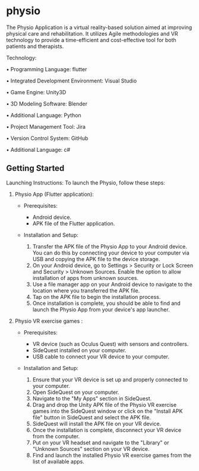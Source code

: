 # physio
The Physio Application is a virtual reality-based solution aimed at improving physical care and rehabilitation. It utilizes Agile methodologies and VR technology to provide a time-efficient and cost-effective tool for both patients and therapists.


Technology:

 • Programming Language: flutter
 
 • Integrated Development Environment: Visual Studio
 
 • Game Engine: Unity3D
 
 • 3D Modeling Software: Blender
 
 • Additional Language: Python
 
 • Project Management Tool: Jira
 
 • Version Control System: GitHub
 
 • Additional Language: c#

## Getting Started

Launching Instructions: 
To launch the Physio, follow these steps:

1. Physio App (Flutter application):
   - Prerequisites:
     - Android device.
     - APK file of the Flutter application.

   - Installation and Setup:
     1. Transfer the APK file of the Physio App to your Android device. You can do this by connecting your device to your computer via USB and copying the APK file to the device storage.
     2. On your Android device, go to Settings > Security or Lock Screen and Security > Unknown Sources. Enable the option to allow installation of apps from unknown sources.
     3. Use a file manager app on your Android device to navigate to the location where you transferred the APK file.
     4. Tap on the APK file to begin the installation process.
     5. Once installation is complete, you should be able to find and launch the Physio App from your device's app launcher.

2. Physio VR exercise games :
   - Prerequisites:
     - VR device (such as Oculus Quest) with sensors and controllers.
     - SideQuest installed on your computer.
     - USB cable to connect your VR device to your computer.

   - Installation and Setup:
     1. Ensure that your VR device is set up and properly connected to your computer.
     2. Open SideQuest on your computer.
     3. Navigate to the "My Apps" section in SideQuest.
     4. Drag and drop the Unity APK file of the Physio VR exercise games into the SideQuest window or click on the "Install APK file" button in SideQuest and select the APK file.
     5. SideQuest will install the APK file on your VR device.
     6. Once the installation is complete, disconnect your VR device from the computer.
     7. Put on your VR headset and navigate to the "Library" or "Unknown Sources" section on your VR device.
     8. Find and launch the installed Physio VR exercise games from the list of available apps.


